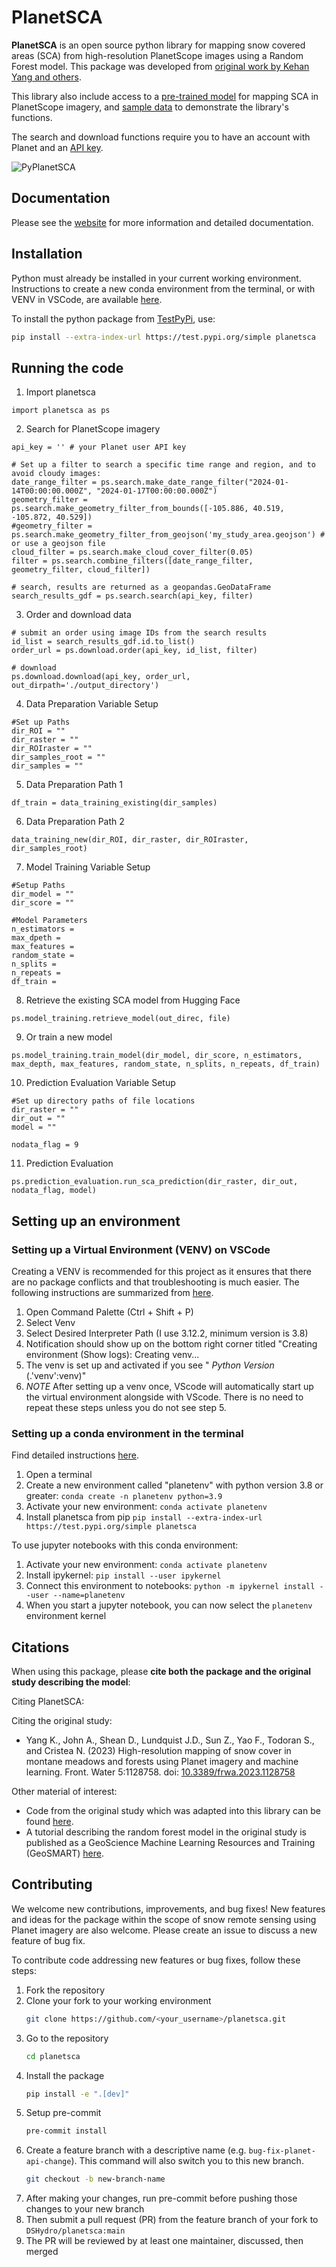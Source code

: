 # PlanetSCA

**PlanetSCA** is an open source python library for mapping snow covered areas
(SCA) from high-resolution PlanetScope images using a Random Forest model. This
package was developed from [original work by Kehan Yang and others](#citations).

This library also include access to a
[pre-trained model](https://huggingface.co/geo-smart/planetsca_models) for
mapping SCA in PlanetScope imagery, and
[sample data](https://huggingface.co/datasets/geo-smart/planetsca_datasets) to
demonstrate the library's functions.

The search and download functions require you to have an account with Planet and
an [API key](https://developers.planet.com/quickstart/apis/#find-your-api-key).

![PyPlanetSCA](https://raw.githubusercontent.com/DSHydro/PyPlanetSCA-Python-Library/main/additional_assets/PyPlanetSCA_Image.png)

## Documentation

Please see the [website](https://dshydro.github.io/planetsca/) for more
information and detailed documentation.

## Installation

Python must already be installed in your current working environment.
Instructions to create a new conda environment from the terminal, or with VENV
in VSCode, are available [here](#setting-up-an-environment).

To install the python package from
[TestPyPi](https://test.pypi.org/project/planetsca/), use:

```bash
pip install --extra-index-url https://test.pypi.org/simple planetsca
```

## Running the code

1. Import planetsca

```
import planetsca as ps
```

2. Search for PlanetScope imagery

```
api_key = '' # your Planet user API key

# Set up a filter to search a specific time range and region, and to avoid cloudy images:
date_range_filter = ps.search.make_date_range_filter("2024-01-14T00:00:00.000Z", "2024-01-17T00:00:00.000Z")
geometry_filter = ps.search.make_geometry_filter_from_bounds([-105.886, 40.519, -105.872, 40.529])
#geometry_filter = ps.search.make_geometry_filter_from_geojson('my_study_area.geojson') # or use a geojson file
cloud_filter = ps.search.make_cloud_cover_filter(0.05)
filter = ps.search.combine_filters([date_range_filter, geometry_filter, cloud_filter])

# search, results are returned as a geopandas.GeoDataFrame
search_results_gdf = ps.search.search(api_key, filter)
```

3. Order and download data

```
# submit an order using image IDs from the search results
id_list = search_results_gdf.id.to_list()
order_url = ps.download.order(api_key, id_list, filter)

# download
ps.download.download(api_key, order_url, out_dirpath='./output_directory')
```

4. Data Preparation Variable Setup

```
#Set up Paths
dir_ROI = ""
dir_raster = ""
dir_ROIraster = ""
dir_samples_root = ""
dir_samples = ""
```

5. Data Preparation Path 1

```
df_train = data_training_existing(dir_samples)
```

6. Data Preparation Path 2

```
data_training_new(dir_ROI, dir_raster, dir_ROIraster, dir_samples_root)
```

7. Model Training Variable Setup

```
#Setup Paths
dir_model = ""
dir_score = ""

#Model Parameters
n_estimators =
max_dpeth =
max_features =
random_state =
n_splits =
n_repeats =
df_train =
```

8. Retrieve the existing SCA model from Hugging Face

```
ps.model_training.retrieve_model(out_direc, file)
```

9. Or train a new model

```
ps.model_training.train_model(dir_model, dir_score, n_estimators, max_depth, max_features, random_state, n_splits, n_repeats, df_train)
```

10. Prediction Evaluation Variable Setup

```
#Set up directory paths of file locations
dir_raster = ""
dir_out = ""
model = ""

nodata_flag = 9
```

11. Prediction Evaluation

```
ps.prediction_evaluation.run_sca_prediction(dir_raster, dir_out, nodata_flag, model)
```

## Setting up an environment

### Setting up a Virtual Environment (VENV) on VSCode

Creating a VENV is recommended for this project as it ensures that there are no
package conflicts and that troubleshooting is much easier. The following
instructions are summarized from
[here](https://code.visualstudio.com/docs/python/environments).

1. Open Command Palette (Ctrl + Shift + P)
2. Select Venv
3. Select Desired Interpreter Path (I use 3.12.2, minimum version is 3.8)
4. Notification should show up on the bottom right corner titled "Creating
   environment (Show logs): Creating venv...
5. The venv is set up and activated if you see " _Python Version_
   (.'venv':venv)"
6. _NOTE_ After setting up a venv once, VScode will automatically start up the
   virtual environment alongside with VScode. There is no need to repeat these
   steps unless you do not see step 5.

### Setting up a conda environment in the terminal

Find detailed instructions
[here](https://docs.conda.io/projects/conda/en/latest/user-guide/tasks/manage-environments.html#creating-an-environment-with-commands).

1. Open a terminal
2. Create a new environment called "planetenv" with python version 3.8 or
   greater: `conda create -n planetenv python=3.9`
3. Activate your new environment: `conda activate planetenv`
4. Install planetsca from pip
   `pip install --extra-index-url https://test.pypi.org/simple planetsca`

To use jupyter notebooks with this conda environment:

1. Activate your new environment: `conda activate planetenv`
2. Install ipykernel: `pip install --user ipykernel`
3. Connect this environment to notebooks:
   `python -m ipykernel install --user --name=planetenv`
4. When you start a jupyter notebook, you can now select the `planetenv`
   environment kernel

## Citations

When using this package, please **cite both the package and the original study
describing the model**:

Citing PlanetSCA:

Citing the original study:

- Yang K., John A., Shean D., Lundquist J.D., Sun Z., Yao F., Todoran S., and
  Cristea N. (2023) High-resolution mapping of snow cover in montane meadows and
  forests using Planet imagery and machine learning. Front. Water 5:1128758.
  doi: [10.3389/frwa.2023.1128758](https://doi.org/10.3389/frwa.2023.1128758)

Other material of interest:

- Code from the original study which was adapted into this library can be found
  [here](https://github.com/KehanGit/High_resolution_snow_cover_mapping).
- A tutorial describing the random forest model in the original study is
  published as a GeoScience Machine Learning Resources and Training (GeoSMART)
  [here](https://geo-smart.github.io/scm_geosmart_use_case/chapters/one.html).

## Contributing

We welcome new contributions, improvements, and bug fixes! New features and
ideas for the package within the scope of snow remote sensing using Planet
imagery are also welcome. Please create an issue to discuss a new feature of bug
fix.

To contribute code addressing new features or bug fixes, follow these steps:

1. Fork the repository
2. Clone your fork to your working environment
   ```bash
   git clone https://github.com/<your_username>/planetsca.git
   ```
3. Go to the repository
   ```bash
   cd planetsca
   ```
4. Install the package
   ```bash
   pip install -e ".[dev]"
   ```
5. Setup pre-commit
   ```bash
   pre-commit install
   ```
6. Create a feature branch with a descriptive name (e.g.
   `bug-fix-planet-api-change`). This command will also switch you to this new
   branch.
   ```bash
   git checkout -b new-branch-name
   ```
7. After making your changes, run pre-commit before pushing those changes to
   your new branch
8. Then submit a pull request (PR) from the feature branch of your fork to
   `DSHydro/planetsca:main`
9. The PR will be reviewed by at least one maintainer, discussed, then merged
